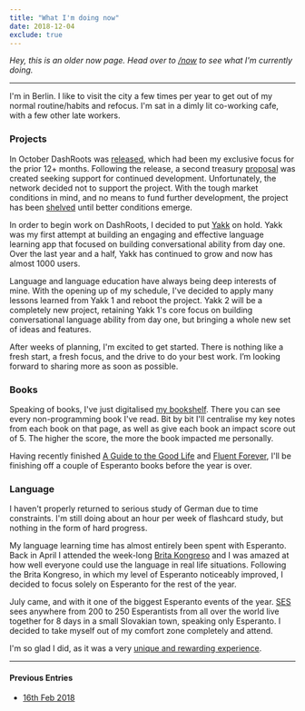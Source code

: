 ```yaml
---
title: "What I'm doing now"
date: 2018-12-04
exclude: true
---
```


_Hey, this is an older now page. Head over to [/now](/now) to see what I'm currently doing._

---

I'm in Berlin. I like to visit the city a few times per year to get out of my normal routine/habits and refocus. I'm sat in a dimly lit co-working cafe, with a few other late workers.

### Projects

In October DashRoots was [released](https://blog.dashroots.fund/2018/10/10/launch/), which had been my exclusive focus for the prior 12+ months. Following the release, a second treasury [proposal](https://www.dashcentral.org/p/dashroots-crowdfunding-system) was created seeking support for continued development. Unfortunately, the network decided not to support the project. With the tough market conditions in mind, and no means to fund further development, the project has been [shelved](https://blog.dashroots.fund/2018/11/27/hiatus/) until better conditions emerge.

In order to begin work on DashRoots, I decided to put [Yakk](https://yakkapp.com) on hold. Yakk was my first attempt at building an engaging and effective language learning app that focused on building conversational ability from day one. Over the last year and a half, Yakk has continued to grow and now has almost 1000 users.

Language and language education have always being deep interests of mine. With the opening up of my schedule, I've decided to apply many lessons learned from Yakk 1 and reboot the project. Yakk 2 will be a completely new project, retaining Yakk 1's core focus on building conversational language ability from day one, but bringing a whole new set of ideas and features.

After weeks of planning, I'm excited to get started. There is nothing like a fresh start, a fresh focus, and the drive to do your best work. I’m looking forward to sharing more as soon as possible.

### Books

Speaking of books, I've just digitalised [my bookshelf](/books). There you can see every non-programming book I've read. Bit by bit I'll centralise my key notes from each book on that page, as well as give each book an impact score out of 5. The higher the score, the more the book impacted me personally.

Having recently finished [A Guide to the Good Life](/books/#good-life) and [Fluent Forever](/books/#fluent-forever), I'll be finishing off a couple of Esperanto books before the year is over.

### Language

I haven't properly returned to serious study of German due to time constraints. I'm still doing about an hour per week of flashcard study, but nothing in the form of hard progress.

My language learning time has almost entirely been spent with Esperanto. Back in April I attended the week-long [Brita Kongreso](https://britakongreso.org) and I was amazed at how well everyone could use the language in real life situations. Following the Brita Kongreso, in which my level of Esperanto noticeably improved, I decided to focus solely on Esperanto for the rest of the year.

July came, and with it one of the biggest Esperanto events of the year. [SES](https://ses.ikso.net/2018/en) sees anywhere from 200 to 250 Esperantists from all over the world live together for 8 days in a small Slovakian town, speaking only Esperanto. I decided to take myself out of my comfort zone completely and attend.

I'm so glad I did, as it was a very [unique and rewarding experience](/seek-out-new-experiences).

---

#### Previous Entries

+ [16th Feb 2018](/now-feb-18)